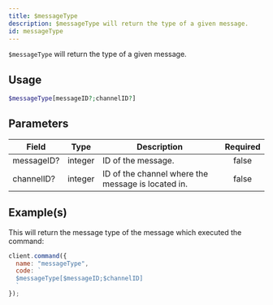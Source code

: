 ```yaml
---
title: $messageType
description: $messageType will return the type of a given message.
id: messageType
---
```


`$messageType` will return the type of a given message.

## Usage

```php
$messageType[messageID?;channelID?]
```

## Parameters

| Field      | Type    | Description                                        | Required |
| ---------- | ------- | -------------------------------------------------- | :------: |
| messageID? | integer | ID of the message.                                 |  false   |
| channelID? | integer | ID of the channel where the message is located in. |  false   |

## Example(s)

This will return the message type of the message which executed the command:

```javascript
client.command({
  name: "messageType",
  code: `
  $messageType[$messageID;$channelID]
  `
});
```
